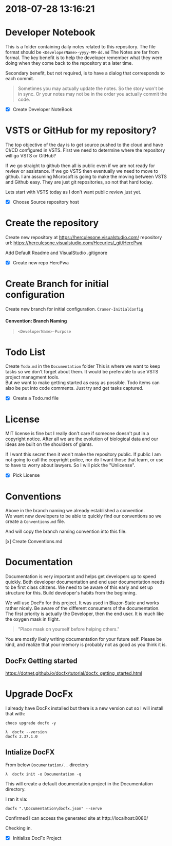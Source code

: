 # 2018-07-28 13:16:21

# Developer Notebook
This is a folder containing daily notes related to this repository.
The file format should be `<DeveloperName>-yyyy-MM-dd.md`
The Notes are far from formal.  The key benefit is to help the developer
remember what they were doing when they come back to the repository at a later time.

Secondary benefit, but not required, is to have a dialog that corresponds to each commit.

> Sometimes you may actually update the notes. So the story won't be in sync.
> Or your notes may not be in the order you actually commit the code. 

- [X] Create Developer NoteBook

# VSTS or GitHub for my repository?

The top objective of the day is to get source pushed to the cloud and have CI/CD configured in VSTS.
First we need to determine where the repository will go VSTS or GitHub?

If we go straight to github then all is public even if we are not ready for review or
assistance.  If we go VSTS then eventually we need to move to github.
I am assuming Microsoft is going to make the moving between VSTS and Github easy.
They are just git repositories, so not that hard today.

Lets start with VSTS today as I don't want public review just yet.

- [x] Choose Source repository host

# Create the repository

Create new repository at https://herculesone.visualstudio.com/
repository url: https://herculesone.visualstudio.com/Hecurles/_git/HercPwa

Add Default Readme and VisualStudio .gitignore 

- [x] Create new repo HercPwa

# Create Branch for initial configuration

Create new branch for initial configuration. `Cramer-InitialConfig`

#### Convention: Branch Naming
> `<DeveloperName>-Purpose`
> 
# Todo List

Create `Todo.md` in the `Documentation` folder
This is where we want to keep tasks so we don't forget about them.
It would be preferable to use VSTS project managment tools.  
But we want to make getting started as easy as possible.
Todo items can also be put into code comments.
Just try and get tasks captured.

- [X] Create a Todo.md file 

# License

MIT license is fine but I really don't care if someone doesn't put in a copyright notice.
After all we are the evolution of biological data and our ideas are built on 
the shoulders of giants.  

If I want this secret then it won't make the repository public.
If public I am not going to call the copyright police, nor do I want those that learn,
or use to have to worry about lawyers.
So I will pick the "Unlicense".

- [X] Pick License


# Conventions

Above in the branch naming we already established a convention.  
We want new developers to be able to quickly find our conventions so we create a 
`Conventions.md` file.

And will copy the branch naming convention into this file.

[x] Create Conventions.md

# Documentation

Documentation is very important and helps get developers up to speed quickly.
Both developer documentation and end user documentation needs to be first class citizens.
We need to be aware of this early and set up structure for this.
Build developer's habits from the beginning.

We will use DocFx for this project.
It was used in Blazor-State and works rather nicely.
Be aware of the different consumers of the documentation.
The first priority is actually the Developer, then the end user.
It is much like the oxygen mask in flight.  
> "Place mask on yourself before helping others."
> 

You are mostly likely writing documentation for your future self.
Please be kind, and realize that your memory is probably not as good as you think it is.

## DocFx Getting started

https://dotnet.github.io/docfx/tutorial/docfx_getting_started.html

# Upgrade DocFx

I already have DocFx installed but there is a new version out so I will install that with:

``` 
choco upgrade docfx -y
```

```
λ  docfx --version
docfx 2.37.1.0
```

## Intialize DocFX
From below `Documentation/..` directory
```
λ  docfx init -o Documentation -q
```
This will create a default documentation project in the Documentation directory.

I ran it via:

```
docfx ".\Documentation\docfx.json" --serve
```

Confirmed I can access the generated site at http://localhost:8080/

Checking in.

- [x] Initialize DocFx Project